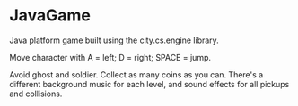 # JavaGame
Java platform game built using the city.cs.engine library.

Move character with 
A = left; 
D = right; 
SPACE = jump.

Avoid ghost and soldier.
Collect as many coins as you can.
There's a different background music for each level, and sound effects for all pickups and collisions.

